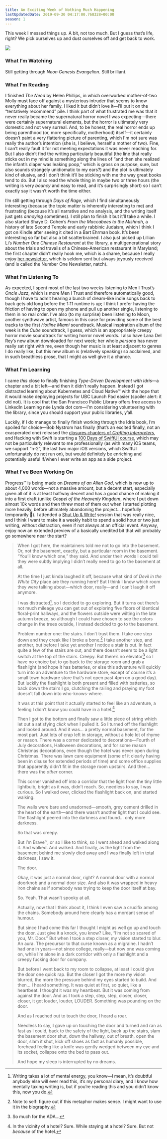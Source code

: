 ```yaml
---
title: An Exciting Week of Nothing Much Happening
lastUpdatedDate: 2019-09-30 04:17:00.768328+00:00 
season: 1
---
```


This week I messed things up. A bit, not too much. But I guess that’s life, right? We pick ourselves up and dust ourselves off and get back to work.

![](https://buttondown-attachments.s3.us-west-2.amazonaws.com/images/3738f4a6-d578-4fa6-bdc8-520db4a11cd3.jpg)

### What I’m Watching

Still getting through *Neon Genesis Evangelion*. Still brilliant.

### What I’m Reading

I finished *The Need* by Helen Phillips, in which overworked mother-of-two Molly must face off against a mysterious intruder that seems to know everything about her family. I liked it but didn’t love it—I’ll put it on the “tentatively recommend” pile. I think part of what frustrated me was that it never really became the supernatural horror novel I was expecting—there were certainly supernatural elements, but the horror is ultimately very domestic and not very surreal. And, to be honest, the real horror ends up being parenthood (or, more specifically, motherhood) itself—it certainly doesn’t paint a very flattering picture of parenting, which I'm not sure was really the author’s intention (she is, I believe, herself a mother of two). Fine, I can’t really fault it for not meeting expectations it was never reaching for. But I also didn’t find the writing particularly beautiful (the line that really sticks out in my mind is something along the lines of “and then she realized the infant’s diaper was leaking poop,” which is gross on purpose, sure, but also sounds strangely unidiomatic to my ears?) and the plot is ultimately kind of elusive, and I don’t think it’ll be sticking with me the way great books tend to do. But I also read the whole thing in maybe two or three hours (the writing is very *bouncy* and easy to read, and it’s surprisingly short) so I can’t exactly say it wasn’t worth the time either.

I’m still getting through *Days of Rage*, which I find simultaneously interesting (because the topic matter is inherently interesting to me) and frustrating (because it’s all narrative and no analysis, and the writing itself just gets *annoying* sometimes). I still plan to finish it but it’ll take a while. I also started Shaye D. Cohen’s *From the Maccabees to the Mishnah*, a history of late Second Temple and early rabbinic Judaism, which I think I got on Kindle after seeing it cited in a Bart Ehrman book. It’s been interesting so far but also a bit scatterbrained. I also just picked up Lillian Li’s *Number One Chinese Restaurant* at the library, a multigenerational story about the trials and travails of a Chinese-American restaurant in Maryland; the first chapter didn’t really hook me, which is a shame, because I really enjoy [her newsletter](https://www.lillianliauthor.com/contact), which is seldom sent but always joyously received (and is called the Number One Newsletter, natch).

### What I’m Listening To

As expected, I spent most of the last two weeks listening to Men I Trust’s *Oncle Jazz*, which is more Men I Trust and therefore automatically good, though I have to admit hearing a bunch of dream-like indie songs back to back gets old long before the 1:11 runtime is up; I think I prefer having the friction of having to open my phone and pull up another single, listening to them in no real order. I’ve also (to my surprise) been listening to Moon, another synthwave artist, famous in this case for providing some of the best tracks to the first *Hotline Miami* soundtrack. Musical inspiration album of the week is the *Cube* soundtrack, I guess, which is an appropriately creepy horror movie soundtrack for writing horror novel words. I also have Lana Del Rey’s new album downloaded for next week; her whole *persona* has never really sat right with me, even though her music is at least adjacent to genres I do really like, but this new album is (relatively speaking) so acclaimed, and in such breathless prose, that I might as well give it a chance.

### What I’m Learning

I came *this* close to finally finishing *Type-Driven Development with Idris*—a chapter and a bit left—and then it didn’t really happen. Instead I got distracted learning about Kubernetes and Cloud Native™️ with the hope that it would make deploying projects for UBC Launch Pad easier (spoiler alert: it did not). It is cool that the San Francisco Public Library offers free access to LinkedIn Learning née Lynda dot com—I’m considering volunteering with the library, since you should support your public libraries, y’all.

Luckily, if I do manage to finally finish working through the Idris book, I’m spoiled for choice—Bob Nystrom has finally (that’s an excited finally, not an exasperated one) released the [closures chapters of *Crafting Interpreters*](http://craftinginterpreters.com/closures.html), and Hacking with Swift is starting a [100 Days of SwiftUI course](https://www.hackingwithswift.com/100/swiftui/1), which may not be particularly relevant to me professionally (as with many iOS teams, we support “n-2”, the last two major iOS versions, which SwiftUI unfortunately do not run on), but would definitely be enriching and potentially useful if/when I ever write an app as a side project.

### What I’ve Been Working On

Progress™️ is being made on *Dreams of an Alien God*, which is now up to about 4,000 words—not a massive amount, but a decent start, especially given all of it is at least halfway decent and has a good chance of making it into a first draft (unlike *Gospel of the Heavenly Kingdom*, where I put down almost 10k words and then threw most of them out when I started plotting more heavily, before ultimately abandoning the project... hopefully temporarily 🙂). I attended a [Shut Up & Write!](https://shutupwrite.com/) session that was really nice, and I think I want to make it a weekly habit to spend a solid hour or two just writing, without distraction, even if not always at an official event. Anyway, enjoy now an extended preview of a basically unedited bit that will probably go somewhere near the start?

> When I got here, the maintainers told me not to go into the basement. Or, not the basement, exactly, but a particular room in the basement. “You’ll know which one,” they said. And under their words I could tell they were subtly implying I didn’t really need to go to the basement at all.
>
> At the time I just kinda laughed it off, because what kind of *Devil in the White City* place are they running here? But I think I know which room they were talking about—which door, really—and I can’t laugh it off anymore.
>
> I was distracted[^1], so I decided to go exploring. But it turns out there’s not much mileage you can get out of exploring five floors of identical floral-print hallways, and the flowers outside were wilting in the late autumn breeze, so although I could have chosen to see the colors change in the trees outside, I instead decided to go to the basement.
>
> Problem number one: the stairs. I don’t trust them. I take one step down and they creak like I broke a bone.[^2] I take another step, and another, but before I take yet another I notice a stair is out. In fact quite a few of the stairs are out, and there doesn’t seem to be a light switch at the top of the stairs. Creepy. But there’s no elevator[^3] so I have no choice but to go back to the storage room and grab a flashlight (and hope it has batteries, or else this adventure will quickly turn into an adventure to the hardware store, except of course it’s a small town hardware store that’s not open past 4pm on a good day). But luckily the flashlight is both present and filled with batteries, so back down the stairs I go, clutching the railing and praying my foot doesn’t fall down into who-knows-where.
>
> It was at this point that it actually started to feel like an adventure, a feeling I didn’t know you could have in a hotel.[^4]
>
> Then I got to the bottom and finally saw a little piece of string which let out a satisfying *click* when I pulled it. So I turned off the flashlight and looked around. And it was… a pretty normal basement, for the most part. Just lots of crap left in storage, without a hole lot of rhyme or reason. There was a corner dedicated to decorations—Fourth of July decorations, Halloween decorations, and for some reason Christmas decorations, even though the hotel was never open during Christmas. There was lawn care equipment (some of it clearly having been in disuse for extended periods of time) and some office supplies that apparently didn’t fit in the storage room upstairs. And then… there was the *other* corner.
>
> This corner vanished off into a corridor that the light from the tiny little lightbulb, bright as it was, didn’t reach. So, needless to say, I was curious. So I walked over, clicked the flashlight back on, and started walking.
>
> The walls were bare and unadorned—smooth, grey cement drilled in the heart of the earth—and there wasn’t another light that I could see. The flashlight peered into the darkness and found… only more darkness.
>
> So that was creepy.
>
> But I’m Brave™️, or so I like to think, so I went ahead and walked along it. And walked. And walked. And finally, as the light from the basement behind me slowly died away and I was finally left in total darkness, I saw it.
>
> The door.
>
> Okay, it was just a normal door, right? A normal door with a normal doorknob and a normal door size. And also it was wrapped in heavy iron chains as if somebody was trying to keep the door itself at bay.
>
> So. Yeah. That wasn’t spooky at all.
>
> Actually, now that I think about it, I think I even saw a crucifix among the chains. Somebody around here clearly has a mordant sense of humour.
>
> But since I had come this far I thought I might as well go up and touch the door. Just give it a knock, you know? Like, “I’m not so scared of you, Mr. Door.” But when I took a step closer, my vision started to blur. An aura. The precursor to that curse known as a migraine. I hadn’t had one in years—not since college, really—but now one was coming on, while I’m alone in a dark corridor with only a flashlight and a creepy fucking door for company.
>
> But before I went back to my room to collapse, at least I could give the door one quick rap. But the closer I got the more my vision blurred, the more the pressure behind my eyes started to build. And then… I heard something. It was quiet at first, so quiet, like a heartbeat. I thought it *was* my heartbeat. But it was coming from against the door. And as I took a step, step, step, closer, closer, closer, it got louder, louder, LOUDER. Something was pounding on the door.
>
> And as I reached out to touch the door, I heard a roar.
>
> Needless to say, I gave up on touching the door and turned and ran as fast as I could, back to the safety of the light, back up the stairs, slam the basement door shut, down the hallway, out of breath, open the door, slam it shut, kick off shoes as fast as humanly possible, forehead feeling like a knife was gently wedged between my eye and its socket, collapse onto the bed to pass out.
>
> And hope my sleep is interrupted by no dreams.

[^1]: Writing takes a lot of mental energy, you know—I mean, it’s doubtful anybody else will ever read this, it’s my personal diary, and I know how mentally taxing writing is, but if you’re reading this and you didn’t know this, now you do.

[^2]: Note to self: figure out if this metaphor makes sense. I might want to use it in the biography.

[^3]: So much for the ADA…

[^4]: In the vicinity of a hotel? Sure. While staying at a hotel? Sure. But not *because* of the hotel.